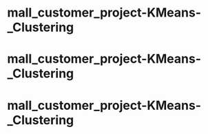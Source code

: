 # mall_customer_project-KMeans-_Clustering
# mall_customer_project-KMeans-_Clustering
# mall_customer_project-KMeans-_Clustering
